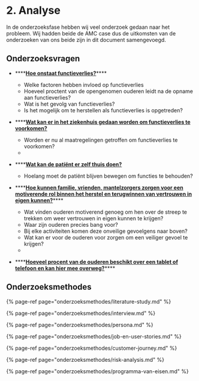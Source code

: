 # 2. Analyse

In de onderzoeksfase hebben wij veel onderzoek gedaan naar het probleem. Wij hadden beide de AMC case dus de uitkomsten van de onderzoeken van ons beide zijn in dit document samengevoegd.

## Onderzoeksvragen

* \*\*\*\*[**Hoe onstaat functieverlies?**](onderzoeksvragen/hoe-onstaat-functieverlies.md)\*\*\*\*

  * Welke factoren hebben invloed op functieverlies
  * Hoeveel proctent van de opengenomen ouderen leidt na de opname aan functieverlies?
  * Wat is het gevolg van functieverlies?
  * Is het mogelijk om te herstellen als functieverlies is opgetreden?

* \*\*\*\*[**Wat kan er in het ziekenhuis gedaan worden om functieverlies te voorkomen?**](onderzoeksvragen/wat-het-ziekenhuis-doen.md)
  * Worden er nu al maatregelingen getroffen om functieverlies te voorkomen?
  * 
* \*\*\*\*[**Wat kan de patiënt er zelf thuis doen?**](onderzoeksvragen/wat-kan-de-patient-er-zelf-thuis-doen.md)

  * Hoelang moet de patiënt blijven bewegen om functies te behouden?

* \*\*\*\*[**Hoe kunnen familie, vrienden, mantelzorgers zorgen voor een motiverende rol binnen het herstel en terugwinnen van vertrouwen in eigen kunnen?**](onderzoeksvragen/hoe-kunnen-familie-vrienden-mantelzorgers-zorgen-voor-een-motiverende-rol.md)\*\*\*\*
  * Wat vinden ouderen motiverend genoeg om hen over de streep te trekken om weer vertrouwen in eigen kunnen te krijgen?
  * Waar zijn ouderen precies bang voor?
  * Bij elke activiteiten komen deze onveilige gevoelgens naar boven?
  * Wat kan er voor de ouderen voor zorgen om een veiliger gevoel te krijgen?
  * 
* \*\*\*\*[**Hoeveel procent van de ouderen beschikt over een tablet of telefoon en kan hier mee overweg?**](onderzoeksvragen/hoeveel-procent-van-de-ouderen-beschikt-over-een-tablet-of-telefoon-en-kan-hier-mee-overweg.md)\*\*\*\*

## Onderzoeksmethodes

{% page-ref page="onderzoeksmethodes/literature-study.md" %}

{% page-ref page="onderzoeksmethodes/interview.md" %}

{% page-ref page="onderzoeksmethodes/persona.md" %}

{% page-ref page="onderzoeksmethodes/job-en-user-stories.md" %}

{% page-ref page="onderzoeksmethodes/customer-journey.md" %}

{% page-ref page="onderzoeksmethodes/risk-analysis.md" %}

{% page-ref page="onderzoeksmethodes/programma-van-eisen.md" %}

